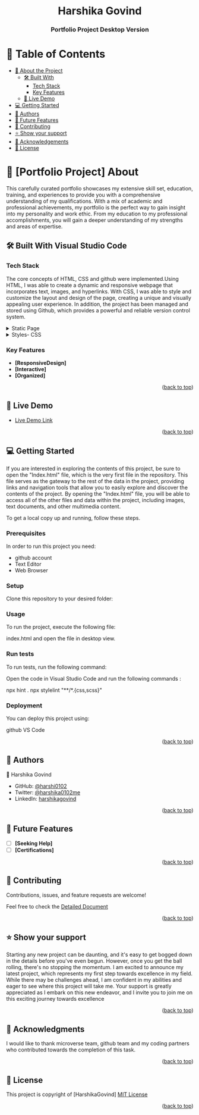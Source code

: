 <a name="readme-top"></a>

<div align="center">

  <h1><b>Harshika Govind</b></h1>
  <h3><b>Portfolio Project Desktop Version</b></h3>

</div>

# 📗 Table of Contents

- [📖 About the Project](#about-project)
  - [🛠 Built With](#built-with)
    - [Tech Stack](#tech-stack)
    - [Key Features](#key-features)
  - [🚀 Live Demo](#live-demo)
- [💻 Getting Started](#getting-started)
- [👥 Authors](#authors)
- [🔭 Future Features](#future-features)
- [🤝 Contributing](#contributing)
- [⭐️ Show your support](#support)
- [🙏 Acknowledgements](#acknowledgements)
- [📝 License](#license)

# 📖 [Portfolio Project] <a name="about-project">About</a>

 This carefully curated portfolio  showcases my extensive skill set, education, training, and experiences to provide you with a comprehensive understanding of my qualifications. With a mix of academic and professional achievements, my portfolio is the perfect way to gain insight into my personality and work ethic. From my education to my professional accomplishments, you will gain a deeper understanding of my strengths and areas of expertise.
## 🛠 Built With <a name="built-with">Visual Studio Code</a>

### Tech Stack <a name="tech-stack"></a>

The core concepts of HTML, CSS and github were implemented.Using HTML, I was able to create a dynamic and responsive webpage that incorporates text, images, and hyperlinks. With CSS, I was able to style and customize the layout and design of the page, creating a unique and visually appealing user experience. In addition, the project has been managed and stored using Github, which provides a powerful and reliable version control system.

<details>
  <summary>Static Page</summary>
  <ul>
    <li><a href="https://www.w3schools.com/html/">HTML</a></li>
  </ul>
</details>

<details>
  <summary>Styles- CSS</summary>
  <ul>
    <li><a href="https://www.w3schools.com/css/default.asp">CSS</a></li>
  </ul>
</details>

### Key Features <a name="key-features"></a>

- **[ResponsiveDesign]**
- **[Interactive]**
- **[Organized]**

<p align="right">(<a href="#readme-top">back to top</a>)</p>

## 🚀 Live Demo

- [Live Demo Link](https://github.com/harshi0102/Portfolio-Microverse-project)

<p align="right">(<a href="#readme-top">back to top</a>)</p>

## 💻 Getting Started <a name="getting-started"></a>

If you are interested in exploring the contents of this project, be sure to open the "Index.html" file, which is the very first file in the repository. This file serves as the gateway to the rest of the data in the project, providing links and navigation tools that allow you to easily explore and discover the contents of the project. By opening the "Index.html" file, you will be able to access all of the other files and data within the project, including images, text documents, and other multimedia content.

To get a local copy up and running, follow these steps.

### Prerequisites

In order to run this project you need:

<ul>
    <li>github account</li>
    <li>Text Editor</li>
    <li>Web Browser</li>
</ul>

### Setup

Clone this repository to your desired folder:

### Usage

To run the project, execute the following file:

index.html and open the file in desktop view.
### Run tests

To run tests, run the following command:

Open the code in Visual Studio Code and run the following commands :

npx hint .
npx stylelint "**/*.{css,scss}"

### Deployment

You can deploy this project using:

github
VS Code

<p align="right">(<a href="#readme-top">back to top</a>)</p>

## 👥 Authors <a name="authors"></a>

👤 Harshika Govind

- GitHub: [@harshi0102](https://github.com/harshi0102/)
- Twitter: [@harshika0102me](https://twitter.com/harshika0102me)
- LinkedIn: [harshikagovind](https://www.linkedin.com/in/harshikagovind)

<p align="right">(<a href="#readme-top">back to top</a>)</p>

## 🔭 Future Features <a name="future-features"></a>

- [ ] **[Seeking Help]**
- [ ] **[Certifications]**

<p align="right">(<a href="#readme-top">back to top</a>)</p>

## 🤝 Contributing <a name="contributing"></a>

Contributions, issues, and feature requests are welcome!

Feel free to check the [Detailed Document](https://github.com/harshi0102/Portfolio-Microverse-project/blob/main/README.md)

<p align="right">(<a href="#readme-top">back to top</a>)</p>

## ⭐️ Show your support <a name="support"></a>

Starting any new project can be daunting, and it's easy to get bogged down in the details before you've even begun. However, once you get the ball rolling, there's no stopping the momentum. I am excited to announce my latest project, which represents my first step towards excellence in my field. While there may be challenges ahead, I am confident in my abilities and eager to see where this project will take me. Your support is greatly appreciated as I embark on this new endeavor, and I invite you to join me on this exciting journey towards excellence

<p align="right">(<a href="#readme-top">back to top</a>)</p>

## 🙏 Acknowledgments <a name="acknowledgements"></a>

I would like to thank microverse team, github team and my coding partners who contributed towards the completion of this task.

<p align="right">(<a href="#readme-top">back to top</a>)</p>

<!-- LICENSE -->

## 📝 License <a name="license"></a>

This project is copyright of [HarshikaGovind]
<a href="https://github.com/harshi0102/Portfolio-Microverse-project/blob/main/LICENSE">MIT License</a>

<p align="right">(<a href="#readme-top">back to top</a>)</p>
